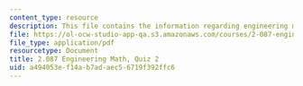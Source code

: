 ```yaml
---
content_type: resource
description: This file contains the information regarding engineering math, quiz 2.
file: https://ol-ocw-studio-app-qa.s3.amazonaws.com/courses/2-087-engineering-math-differential-equations-and-linear-algebra-fall-2014/a494053ef14ab7adaec56719f392ffc6_MIT2_087F14_Quiz2.pdf
file_type: application/pdf
resourcetype: Document
title: 2.087 Engineering Math, Quiz 2
uid: a494053e-f14a-b7ad-aec5-6719f392ffc6
---
```

